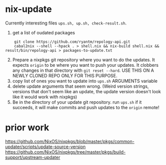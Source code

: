# nix-update

Currently interesting files `ups.sh, up.sh, check-result.sh`.

1. get a list of oudated packages

```
    git clone https://github.com/ryantm/repology-api.git
    cabal2nix --shell --hpack . > shell.nix && nix-build shell.nix && result/bin/repology-api > packages-to-update.txt
```
2. Prepare a nixpkgs git repository where you want to do the updates. It expects `origin` to be where you want to push your updates. It clobbers any changes in that directory with `git reset --hard`. USE THIS ON A NEWLY CLONED REPO ONLY FOR THIS PURPOSE.
3. copy list of ones you want to update into `ups.sh` ARGUMENTS variable
4. delete update arguments that seem wrong. (Weird version strings, versions that don't seem like an update, the update version doesn't look like it would work with nixpkgs)
5. Be in the directory of your update git repository. run `ups.sh` if it succeeds, it will make commits and push updates to the `origin` remote!


# prior work

https://github.com/NixOS/nixpkgs/blob/master/pkgs/common-updater/scripts/update-source-version
https://github.com/NixOS/nixpkgs/tree/master/pkgs/build-support/upstream-updater
